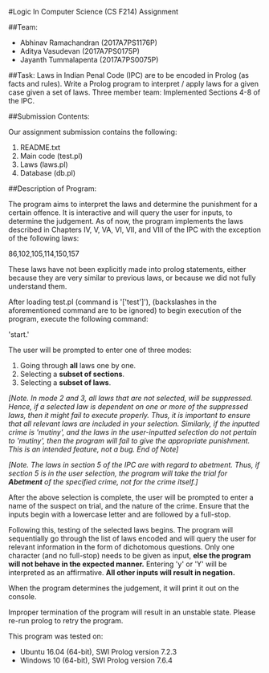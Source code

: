 #Logic In Computer Science (CS F214) Assignment

##Team:
- Abhinav Ramachandran (2017A7PS1176P)
- Aditya Vasudevan (2017A7PS0175P)
- Jayanth Tummalapenta (2017A7PS0075P)

##Task:
Laws in Indian Penal Code (IPC) are to be encoded in Prolog (as facts and rules).
Write a Prolog program to interpret / apply laws for a given case given a set of laws.
Three member team: Implemented Sections 4-8 of the IPC.

##Submission Contents:

Our assignment submission contains the following:

1. README.txt
2. Main code (test.pl)
3. Laws (laws.pl)
4. Database (db.pl)

##Description of Program:

The program aims to interpret the laws and determine the punishment for a certain offence.
It is interactive and will query the user for inputs, to determine the judgement.
As of now, the program implements the laws described in Chapters IV, V, VA, VI, VII, and VIII of the IPC with the exception of the following laws:

86,102,105,114,150,157

These laws have not been explicitly made into prolog statements, either because they are very similar to previous laws, or because we did not fully understand them.

After loading test.pl (command is '[\'test\']'), (backslashes in the aforementioned command are to be ignored) to begin execution of the program, execute the following command:

'start.'

The user will be prompted to enter one of three modes:
1. Going through **all** laws one by one.
2. Selecting a **subset of sections**.
3. Selecting a **subset of laws**.

*[Note. In mode 2 and 3, all laws that are not selected, will be suppressed. Hence, if a selected law is dependent on one or more of the suppressed laws, then it might fail to execute properly. Thus, it is important to ensure that all relevant laws are included in your selection.  Similarly, if the inputted crime is 'mutiny', and the laws in the user-inputted selection do not pertain to 'mutiny', then the program will fail to give the appropriate punishment. This is an intended feature, not a bug. End of Note]*

*[Note. The laws in section 5 of the IPC are with regard to abetment. Thus, if section 5 is in the user selection, the program will take the trial for **Abetment** of the specified crime, not for the crime itself.]*

After the above selection is complete, the user will be prompted to enter a name of the suspect on trial, and the nature of the crime. Ensure that the inputs begin with a lowercase letter and are followed by a full-stop.

Following this, testing of the selected laws begins.
The program will sequentially go through the list of laws encoded and will query the user for relevant information in the form of dichotomous questions. Only one character (and no full-stop) needs to be given as input, **else the program will not behave in the expected manner.**
Entering 'y' or 'Y' will be interpreted as an affirmative. **All other inputs will result in negation.**

When the program determines the judgement, it will print it out on the console.  

Improper termination of the program will result in an unstable state. Please re-run prolog to retry the program.

This program was tested on:
- Ubuntu 16.04 (64-bit), SWI Prolog version 7.2.3
- Windows 10 (64-bit), SWI Prolog version 7.6.4